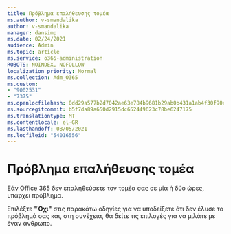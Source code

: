 ```yaml
---
title: Πρόβλημα επαλήθευσης τομέα
ms.author: v-smandalika
author: v-smandalika
manager: dansimp
ms.date: 02/24/2021
audience: Admin
ms.topic: article
ms.service: o365-administration
ROBOTS: NOINDEX, NOFOLLOW
localization_priority: Normal
ms.collection: Adm_O365
ms.custom:
- "9002531"
- "7375"
ms.openlocfilehash: 0dd29a577b2d7042ae63e784b9681b29ab0b431a1ab4f30f90e49aaa03c7c0ed
ms.sourcegitcommit: b5f7da89a650d2915dc652449623c78be6247175
ms.translationtype: MT
ms.contentlocale: el-GR
ms.lasthandoff: 08/05/2021
ms.locfileid: "54016556"
---
```

# <a name="problem-verifying-a-domain"></a>Πρόβλημα επαλήθευσης τομέα

Εάν Office 365 δεν επαληθεύσετε τον τομέα σας σε μία ή δύο ώρες, υπάρχει πρόβλημα.

Επιλέξτε **"Όχι"** στις παρακάτω  οδηγίες για να υποδείξετε ότι δεν έλυσε το πρόβλημά σας και, στη συνέχεια, θα δείτε τις επιλογές για να μιλάτε με έναν άνθρωπο.
